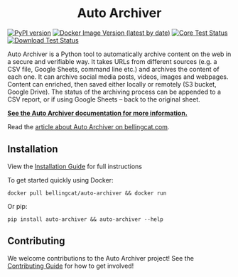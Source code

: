 <h1 align="center">Auto Archiver</h1>

[![PyPI version](https://badge.fury.io/py/auto-archiver.svg)](https://badge.fury.io/py/auto-archiver)
[![Docker Image Version (latest by date)](https://img.shields.io/docker/v/bellingcat/auto-archiver?label=version&logo=docker)](https://hub.docker.com/r/bellingcat/auto-archiver)
[![Core Test Status](https://github.com/bellingcat/auto-archiver/workflows/Core%20Tests/badge.svg)](https://github.com/bellingcat/auto-archiver/actions/workflows/tests-core.yaml)
[![Download Test Status](https://github.com/bellingcat/auto-archiver/workflows/Download%20Tests/badge.svg)](https://github.com/bellingcat/auto-archiver/actions/workflows/tests-download.yaml)
<!-- ![Docker Pulls](https://img.shields.io/docker/pulls/bellingcat/auto-archiver) -->
<!-- [![PyPI download month](https://img.shields.io/pypi/dm/auto-archiver.svg)](https://pypi.python.org/pypi/auto-archiver/) -->
<!-- [![Documentation Status](https://readthedocs.org/projects/vk-url-scraper/badge/?version=latest)](https://vk-url-scraper.readthedocs.io/en/latest/?badge=latest) -->



Auto Archiver is a Python tool to automatically archive content on the web in a secure and verifiable way. It takes URLs from different sources (e.g. a CSV file, Google Sheets, command line etc.) and archives the content of each one. It can archive social media posts, videos, images and webpages. Content can enriched, then saved either locally or remotely (S3 bucket, Google Drive). The status of the archiving process can be appended to a CSV report, or if using Google Sheets – back to the original sheet.

<div class="hidden_rtd">
  
**[See the Auto Archiver documentation for more information.](https://auto-archiver.readthedocs.io/en/latest/)**

</div>

Read the [article about Auto Archiver on bellingcat.com](https://www.bellingcat.com/resources/2022/09/22/preserve-vital-online-content-with-bellingcats-auto-archiver-tool/).


## Installation

View the [Installation Guide](installation/installation.md) for full instructions

To get started quickly using Docker:

`docker pull bellingcat/auto-archiver && docker run`

Or pip:

`pip install auto-archiver && auto-archiver --help`

## Contributing

We welcome contributions to the Auto Archiver project! See the [Contributing Guide](https://auto-archiver.readthedocs.io/en/latest/contributing.html) for how to get involved!

